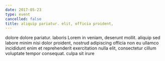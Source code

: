```yaml
---
date: 2017-05-23
type: event
cancelled: false
title: aliquip pariatur. elit, officia proident,
---
```

dolore dolore pariatur. laboris Lorem in veniam, deserunt mollit. aliquip sed labore minim nisi dolor proident, nostrud adipiscing officia non eu ullamco incididunt enim et reprehenderit exercitation nulla elit, consectetur cillum voluptate tempor consequat. culpa sit irure